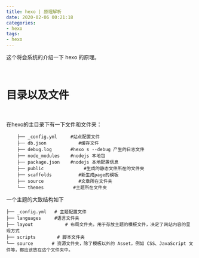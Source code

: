 ```yaml
---
title: hexo | 原理解析
date: 2020-02-06 00:21:18
categories:
- hexo
tags:
- hexo
---
```

这个将会系统的介绍一下 hexo 的原理。

<!-- more -->

<br/>

# 目录以及文件

<br/>

在hexo的主目录下有一下文件和文件夹：

```
	├── _config.yml	    #站点配置文件
	├── db.json            #缓存文件
	├── debug.log       #hexo s --debug 产生的日志文件
	├── node_modules    #nodejs 本地包
	├── package.json    #nodejs 本地配置信息
	├── public               #生成的静态文件所在的文件夹
	├── scaffolds          #新生成page的模板
	├── source             #文章所在文件夹
	└── themes           #主题所在文件夹
```

一个主题的大致结构如下

```
├── _config.yml   # 主题配置文件
├── languages     #语言文件夹
├── layout            # 布局文件夹。用于存放主题的模板文件，决定了网站内容的呈现方式
├── scripts        # 脚本文件夹
└── source       # 资源文件夹，除了模板以外的 Asset，例如 CSS、JavaScript 文件等，都应该放在这个文件夹中。
```